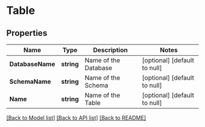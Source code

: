 # Table

## Properties
Name | Type | Description | Notes
------------ | ------------- | ------------- | -------------
**DatabaseName** | **string** | Name of the Database | [optional] [default to null]
**SchemaName** | **string** | Name of the Schema | [optional] [default to null]
**Name** | **string** | Name of the Table | [optional] [default to null]

[[Back to Model list]](../README.md#documentation-for-models) [[Back to API list]](../README.md#documentation-for-api-endpoints) [[Back to README]](../README.md)


